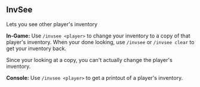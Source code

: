 InvSee
------

Lets you see other player's inventory

**In-Game:**
Use `/invsee <player>` to change your inventory to a copy of that player's inventory.
When your done looking, use `/invsee` or `/invsee clear` to get your inventory back.

Since your looking at a copy, you can't actually change the player's inventory.

**Console:**
Use `/invsee <player>` to get a printout of a player's inventory.
